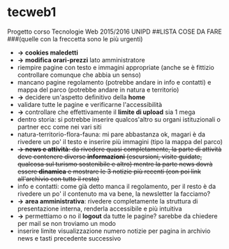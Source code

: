 # tecweb1
Progetto corso Tecnologie Web 2015/2016 UNIPD
##LISTA COSE DA FARE 
###(quelle con la freccetta sono le più urgenti)
* **->** **cookies maledetti**
* **->** **modifica orari-prezzi** lato amministratore
* riempire pagine con testo e immagini appropriate (anche se è fittizio controllare comunque che abbia un senso)
* mancano pagine regolamento (potrebbe andare in info e contatti) e mappa del parco (potrebbe andare in natura e territorio)
* **->** decidere un'aspetto definitivo della **home**
* validare tutte le pagine e verificarne l'accessibilità
* **->** controllare che effettivamente il **limite di upload** sia 1 mega
* dentro storia: si potrebbe inserire qualcos'altro su organi istituzionali o partner ecc come nei vari siti
* natura-territorio-flora-fauna: mi pare abbastanza ok, magari è da rivedere un po' il testo e inserire più immagini (tipo la mappa del parco)
* ~~**->** **news e attività**: da rivedere quasi completamente, la parte di attività deve contenere diverse **informazioni** (escursioni, visite guidate, qualcosa sul turismo sostenibile e altro) mentre la parte news dovrà essere **dinamica** e mostrare le 3 notizie più recenti (con poi link all'archivio con tutto il resto)~~
* info e contatti: come già detto manca il regolamento, per il resto è da rivedere un po' il contenuto ma va bene, la newsletter la facciamo?
* **->** **area amministrativa**: rivedere completamente la struttura di presentazione interna, renderla accessibile e più intuitiva
* **->** permettiamo o no il **logout** da tutte le pagine? sarebbe da chiedere per mail se non troviamo un modo
* inserire limite visualizzazione numero notizie per pagina in archivio news e tasti precedente successivo
